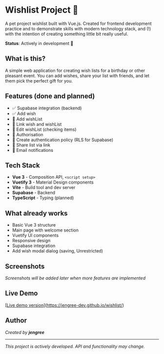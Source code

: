 # Wishlist Project 🎁

A pet project wishlist built with Vue.js. 
Created for frontend development practice and to demonstrate skills with modern technology stack,
and (!) with the intention of creating something little bit really useful.

**Status**: Actively in development 🚀

## What is this?

A simple web application for creating wish lists for a birthday or other pleasant event. 
You can add wishes, share your list with friends, and let them pick the perfect gift for you.

## Features (done and planned)

- ✅ Supabase integration (backend)
- ✅ Add wish
- 🚀 Add wishList
- 🚧 Link wish and wishList
- 🚧 Edit wishList (checking items)
- 🚧 Authorisation
- 🚧 Create authentication policy (RLS for Supabase)
- 🚧 Share list via link
- 🚧 Email notifications

## Tech Stack

- **Vue 3** - Composition API, `<script setup>`
- **Vuetify 3** - Material Design components
- **Vite** - Build tool and dev server
- **Supabase** - Backend
- **TypeScript** - Typing (planned)

## What already works

- Basic Vue 3 structure
- Main page with welcome section
- Vuetify UI components
- Responsive design
- Supabase integration
- Add wish modal dialog (saving, Unrestricted)

## Screenshots

*Screenshots will be added later when more features are implemented*

## Live Demo

[[Live demo version]()](https://jengree-dev.github.io/wishlist/)

## Author

*Created by **jengree***

---

*This project is actively developed. API and functionality may change.*
